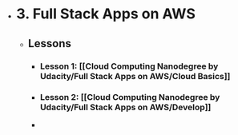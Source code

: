 - # 3. Full Stack Apps on AWS
	- ## Lessons
		- ### Lesson 1: [[Cloud Computing Nanodegree by Udacity/Full Stack Apps on AWS/Cloud Basics]]
		- ### Lesson 2: [[Cloud Computing Nanodegree by Udacity/Full Stack Apps on AWS/Develop]]
		-